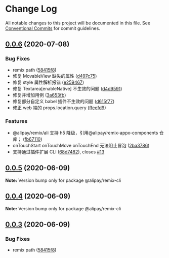 # Change Log

All notable changes to this project will be documented in this file.
See [Conventional Commits](https://conventionalcommits.org) for commit guidelines.

## [0.0.6](http://code.alipay.com/remix/remix/compare/v2.4.0...v0.0.6) (2020-07-08)

### Bug Fixes

- remix path ([58415f8](http://code.alipay.com/remix/remix/commits/58415f85fdf2a00e513e18f6989f0df455e21311))
- 修复 MovableView 缺失的属性 ([d497c75](http://code.alipay.com/remix/remix/commits/d497c750c1ff7eb0ed43c13d31e30249a0b3b75d))
- 修复 style 属性解析报错 ([e259467](http://code.alipay.com/remix/remix/commits/e259467598a12a77d5e633370e3dc4304b35bf2d))
- 修复 Textarea[enableNative] 不生效的问题 ([d4d9591](http://code.alipay.com/remix/remix/commits/d4d959183c2455d750171ac8b288508188add40d))
- 修复并增加用例 ([3a653fb](http://code.alipay.com/remix/remix/commits/3a653fb5404662832fced8463ae0ba4fd91e2483))
- 修复部分自定义 babel 插件不生效的问题 ([d615f77](http://code.alipay.com/remix/remix/commits/d615f77441c9784cb36845887a81e9992c49f91d))
- 修正 web 端的 props.location.query ([ffeefd9](http://code.alipay.com/remix/remix/commits/ffeefd9f31d41303456992f07f0a6f3cda1d832b))

### Features

- @alipay/remix/ali 支持 h5 降级，引用@alipay/remix-appx-components 仓库； ([fb67110](http://code.alipay.com/remix/remix/commits/fb6711073af6e7bd172a91ce8f5ae125934ebc60))
- onTouchStart onTouchMove onTouchEnd 无法阻止冒泡 ([2ba3786](http://code.alipay.com/remix/remix/commits/2ba37865da53fa85ebebde23fc4f26b06f4bebce))
- 支持通过插件扩展 CLI ([68d7482](http://code.alipay.com/remix/remix/commits/68d74828f4fe2f28ec77d375f8dc11bf9f15e80b)), closes [#13](http://code.alipay.com/remix/remix/issues/13)

## [0.0.5](http://code.alipay.com/remix/remix/compare/v0.0.4...v0.0.5) (2020-06-09)

**Note:** Version bump only for package @alipay/remix-cli

## [0.0.4](http://code.alipay.com/remix/remix/compare/v0.0.3...v0.0.4) (2020-06-09)

**Note:** Version bump only for package @alipay/remix-cli

## [0.0.3](http://code.alipay.com/remix/remix/compare/v2.4.0...v0.0.3) (2020-06-09)

### Bug Fixes

- remix path ([58415f8](http://code.alipay.com/remix/remix/commits/58415f85fdf2a00e513e18f6989f0df455e21311))
